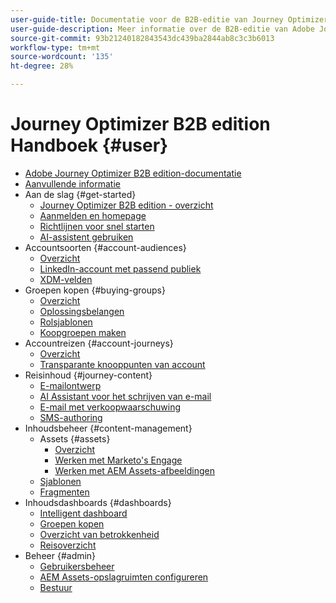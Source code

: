 ```yaml
---
user-guide-title: Documentatie voor de B2B-editie van Journey Optimizer
user-guide-description: Meer informatie over de B2B-editie van Adobe Journey Optimizer en hoe u deze kunt gebruiken om account- en inkoopgroeptrajecten te orkestreren met behulp van ingebouwde generatieve AI en toonaangevende automatisering.
source-git-commit: 93b21240182843543dc439ba2844ab8c3c3b6013
workflow-type: tm+mt
source-wordcount: '135'
ht-degree: 28%

---
```



# Journey Optimizer B2B edition Handboek {#user}

+ [Adobe Journey Optimizer B2B edition-documentatie](guide-overview.md)
+ [Aanvullende informatie](./release-notes/release-notes.md)
+ Aan de slag {#get-started}
   + [Journey Optimizer B2B edition - overzicht](about-journey-optimizer-b2b-edition.md)
   + [Aanmelden en homepage](home-page.md)
   + [Richtlijnen voor snel starten](./start/get-started.md)
   + [AI-assistent gebruiken](./start/ai-assistant.md)
+ Accountsoorten {#account-audiences}
   + [Overzicht](./audiences/account-audience-overview.md)
   + [LinkedIn-account met passend publiek](./data/linkedin-account-matched-audiences.md)
   + [XDM-velden](./data/field-mapping.md)
+ Groepen kopen {#buying-groups}
   + [Overzicht](./buying-groups/buying-groups-overview.md)
   + [Oplossingsbelangen](./buying-groups/solution-interests.md)
   + [Rolsjablonen](./buying-groups/buying-groups-role-templates.md)
   + [Koopgroepen maken](./buying-groups/buying-groups-create.md)
+ Accountreizen {#account-journeys}
   + [Overzicht](./journeys/journey-overview.md)
   + [Transparante knooppunten van account](./journeys/journey-nodes.md)
+ Reisinhoud {#journey-content}
   + [E-mailontwerp](./content/email-authoring.md)
   + [AI Assistant voor het schrijven van e-mail](./content/ai-assistant-emails.md)
   + [E-mail met verkoopwaarschuwing](./content/sales-alert-email.md)
   + [SMS-authoring](./content/sms-authoring.md)
+ Inhoudsbeheer {#content-management}
   + Assets {#assets}
      + [Overzicht](./content/assets-overview.md)
      + [Werken met Marketo&#39;s Engage](./content/marketo-engage-design-studio.md)
      + [Werken met AEM Assets-afbeeldingen](./content/aem-assets.md)
   + [Sjablonen](./content/email-templates.md)
   + [Fragmenten](./content/fragments.md)
+ Inhoudsdashboards {#dashboards}
   + [Intelligent dashboard](./dashboards/intelligent-dashboard.md)
   + [Groepen kopen](./dashboards/buying-groups-dashboard.md)
   + [Overzicht van betrokkenheid](./dashboards/engagement-dashboard.md)
   + [Reisoverzicht](./dashboards/journeys-dashboard.md)
+ Beheer {#admin}
   + [Gebruikersbeheer](./admin/user-management.md)
   + [AEM Assets-opslagruimten configureren](./admin/configure-aem-repositories.md)
   + [Bestuur](./admin/governance.md)
